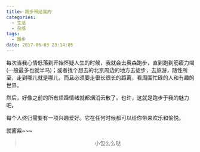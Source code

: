 ```yaml
---
title: 跑步带给我的
categories:
  - 生活
  - 杂感
tags:
  - 跑步
date: 2017-06-03 23:14:05
---
```


每次当我心情低落到开始怀疑人生的时候，我就会去奥森跑步，直到跑到筋疲力竭(一般最多也就半马)；或者找个想去的北京周边的地方去徒步，去旅游，随性所至，走到哪儿就是哪儿，而且必须要走很长很长的距离，看周围忙碌的人和有趣的世界。

然后，好像之前的所有烦躁情绪就都烟消云散了。也许，这就是跑步于我的魅力吧。

每个人终归需要有一项兴趣爱好。它在任何时候都可以给你带来欢乐和愉悦。

就酱紫~~~


><div align=center>小包么么哒</div>